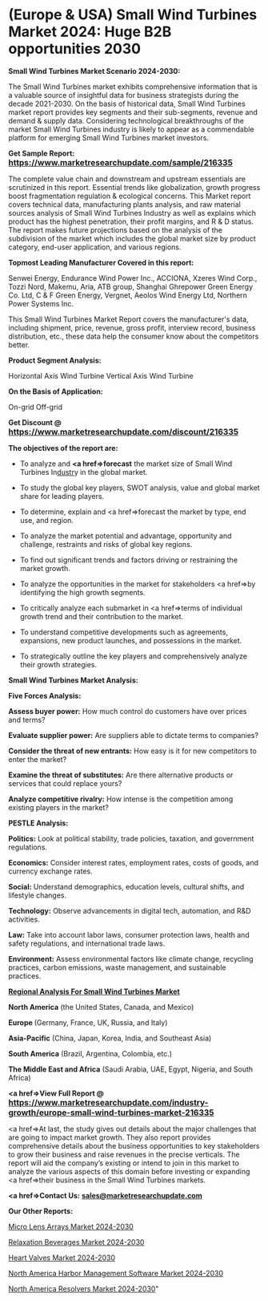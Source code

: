 # (Europe & USA) Small Wind Turbines Market 2024: Huge B2B opportunities 2030

<strong>Small Wind Turbines Market Scenario 2024-2030:</strong>

The Small Wind Turbines market exhibits comprehensive information that is a valuable source of insightful data for business strategists during the decade 2021-2030. On the basis of historical data, Small Wind Turbines market report provides key segments and their sub-segments, revenue and demand &amp; supply data. Considering technological breakthroughs of the market Small Wind Turbines industry is likely to appear as a commendable platform for emerging Small Wind Turbines market investors.

<strong>Get Sample Report: <a href=https://www.marketresearchupdate.com/sample/216335><font size=3 color=#0000ff>https://www.marketresearchupdate.com/sample/216335</font></a></strong>

The complete value chain and downstream and upstream essentials are scrutinized in this report. Essential trends like globalization, growth progress boost fragmentation regulation &amp; ecological concerns. This Market report covers technical data, manufacturing plants analysis, and raw material sources analysis of Small Wind Turbines Industry as well as explains which product has the highest penetration, their profit margins, and R & D status. The report makes future projections based on the analysis of the subdivision of the market which includes the global market size by product category, end-user application, and various regions.

<strong>Topmost Leading Manufacturer Covered in this report:</strong>

Senwei Energy, Endurance Wind Power Inc., ACCIONA, Xzeres Wind Corp., Tozzi Nord, Makemu, Aria, ATB group, Shanghai Ghrepower Green Energy Co. Ltd, C & F Green Energy, Vergnet, Aeolos Wind Energy Ltd, Northern Power Systems Inc.

This Small Wind Turbines Market Report covers the manufacturer's data, including shipment, price, revenue, gross profit, interview record, business distribution, etc., these data help the consumer know about the competitors better.

<strong>Product Segment Analysis: </strong>

Horizontal Axis Wind Turbine
Vertical Axis Wind Turbine

<strong>On the Basis of Application:</strong>

On-grid
Off-grid

<strong>Get Discount @ <a href=https://www.marketresearchupdate.com/discount/216335><font size=3 color=#0000ff>https://www.marketresearchupdate.com/discount/216335</font></a></strong>

<strong><b>The objectives of the report are:</b></strong>

- To analyze and <strong><a href=><strong>forecast</strong></a></strong> the market size of Small Wind Turbines In<a href=ASDF991299>dustr</a>y in the global market.

- To study the global key players, SWOT analysis, value and global market share for leading players.

- To determine, explain and <a href=>forecast</a> the market by type, end use, and region.

- To analyze the market potential and advantage, opportunity and challenge, restraints and risks of global key regions.

- To find out significant trends and factors driving or restraining the market growth.

- To analyze the opportunities in the market for stakeholders <a href=>by</a> identifying the high growth segments.

- To critically analyze each submarket in <a href=>terms</a> of individual growth trend and their contribution to the market.

- To understand competitive developments such as agreements, expansions, new product launches, and possessions in the market.

- To strategically outline the key players and comprehensively analyze their growth strategies.

<strong>Small Wind Turbines Market Analysis:</strong>

<strong>Five Forces Analysis:</strong>

<strong>Assess buyer power:</strong> How much control do customers have over prices and terms?

<strong>Evaluate supplier power:</strong> Are suppliers able to dictate terms to companies?

<strong>Consider the threat of new entrants:</strong> How easy is it for new competitors to enter the market?

<strong>Examine the threat of substitutes:</strong> Are there alternative products or services that could replace yours?

<strong>Analyze competitive rivalry:</strong> How intense is the competition among existing players in the market?

<strong>PESTLE Analysis:</strong>

<strong>Politics:</strong> Look at political stability, trade policies, taxation, and government regulations.

<strong>Economics:</strong> Consider interest rates, employment rates, costs of goods, and currency exchange rates.

<strong>Social:</strong> Understand demographics, education levels, cultural shifts, and lifestyle changes.

<strong>Technology:</strong> Observe advancements in digital tech, automation, and R&D activities.

<strong>Law:</strong> Take into account labor laws, consumer protection laws, health and safety regulations, and international trade laws.

<strong>Environment:</strong> Assess environmental factors like climate change, recycling practices, carbon emissions, waste management, and sustainable practices.

<strong><u><b>Regional Analysis For Small Wind Turbines Market</b></u></strong>

<strong><b>North America</b></strong> (the United States, Canada, and Mexico)

<strong><b>Europe </b></strong>(Germany, France, UK, Russia, and Italy)

<strong><b>Asia-Pacific</b></strong> (China, Japan, Korea, India, and Southeast Asia)

<strong><b>South America</b></strong> (Brazil, Argentina, Colombia, etc.)

<strong><b>The Middle East and Africa</b></strong> (Saudi Arabia, UAE, Egypt, Nigeria, and South Africa)

<strong><a href=>View Full Report</a> @ <a href=https://www.marketresearchupdate.com/industry-growth/europe-small-wind-turbines-market-216335><font size=3 color=#0000ff>https://www.marketresearchupdate.com/industry-growth/europe-small-wind-turbines-market-216335</font></a></strong>

<a href=>At last,</a> the study gives out details about the major challenges that are going to impact market growth. They also report provides comprehensive details about the business opportunities to key stakeholders to grow their business and raise revenues in the precise verticals. The report will aid the company’s existing or intend to join in this market to analyze the various aspects of this domain before investing or expanding <a href=>their</a> business in the Small Wind Turbines markets.

<strong><a href=>Contact Us:</a></strong>
<strong>sales@marketresearchupdate.com</strong>

<strong>Our Other Reports:</strong>

<a href=https://www.linkedin.com/pulse/micro-lens-arrays-market-size-growth-set-surge-significantly>Micro Lens Arrays Market 2024-2030</a>

<a href=https://www.linkedin.com/pulse/relaxation-beverages-market-size-trends-consumption>Relaxation Beverages Market 2024-2030</a>

<a href=https://www.linkedin.com/pulse/heart-valves-market-outlooks-2023-size-players-cost-structures>Heart Valves Market 2024-2030</a>

<a href=https://www.linkedin.com/pulse/north-america-harbor-management-software-market-oo9ef/>North America Harbor Management Software Market 2024-2030</a>

<a href=https://www.linkedin.com/pulse/north-america-resolvers-market-demand-growth-zdnyf/>North America Resolvers Market 2024-2030</a>"
